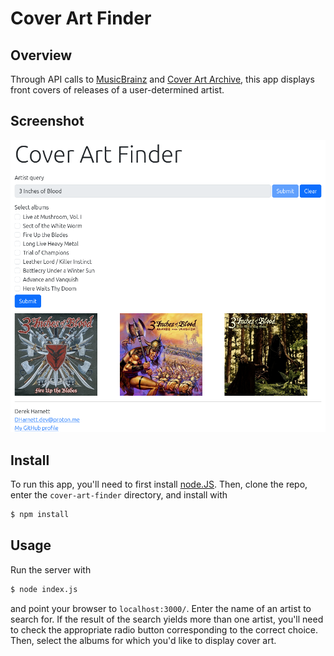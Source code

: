 # Cover Art Finder

## Overview

Through API calls to [MusicBrainz](https://musicbrainz.org/doc/MusicBrainz_API) and [Cover Art Archive](https://coverartarchive.org/), this app displays front covers of releases of a user-determined artist.

## Screenshot

![Screenshot](assets/screenshot.png)

## Install

To run this app, you'll need to first install [node.JS](https://nodejs.org/en). Then, clone the repo, enter the `cover-art-finder` directory, and install with

```bash
$ npm install
```

## Usage

Run the server with

```bash
$ node index.js
```

and point your browser to `localhost:3000/`. Enter the name of an artist to search for. If the result of the search yields more than one artist, you'll need to check the appropriate radio button corresponding to the correct choice. Then, select the albums for which you'd like to display cover art.
